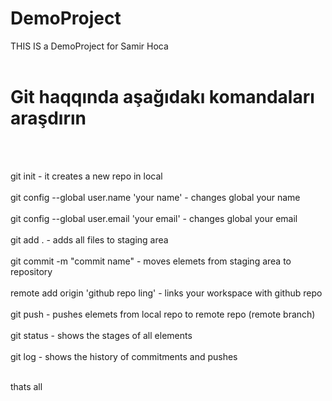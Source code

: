 # DemoProject
THIS IS a DemoProject for Samir Hoca
<br/><br/>

# Git haqqında aşağıdakı komandaları araşdırın
<br/><br/>


git init - it creates a new repo in local
<br/><br/>
git config --global user.name 'your name' - changes global your name
<br/><br/>
git config --global user.email 'your email' - changes global your email
<br/><br/>
git add . - adds all files to staging area
<br/><br/>
git commit -m "commit name" - moves elemets from staging area to repository
<br/><br/>
remote add origin 'github repo ling' - links your workspace with github repo
<br/><br/>
git push - pushes elemets from local repo to remote repo (remote branch)
<br/><br/>
git status - shows the stages of all elements
<br/><br/>
git log - shows the history of commitments and pushes
<br/><br/>

thats all